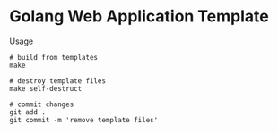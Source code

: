 # Golang Web Application Template

Usage
```
# build from templates
make

# destroy template files
make self-destruct

# commit changes
git add .
git commit -m 'remove template files'
```
